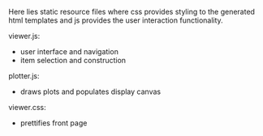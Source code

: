 Here lies static resource files where css provides styling to the generated html
templates and js provides the user interaction functionality.

viewer.js:
 - user interface and navigation
 - item selection and construction

plotter.js:
 - draws plots and populates display canvas
 
viewer.css:
 - prettifies front page
